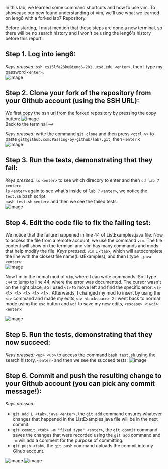 In this lab, we learned some command shortcuts and how to use vim. To showcase our new found understanding of vim, we'll use what we learned on ieng6 with a forked lab7 Repository.

Before starting, I must mention that these steps are done a new terminal, so there will be no search history and I won't be using the ieng6's history before this report.  

**Step 1.** Log into ieng6:    
---
*Keys pressed:* `ssh cs15lfa23ku@ieng6-201.ucsd.edu`. `<enter>`, then I type my password `<enter>`.  
![image](ieng6.PNG)    


**Step 2.** Clone your fork of the repository from your Github account (using the SSH URL):   
---
We first copy the ssh url from the forked repository by pressing the copy button:
![image](https://github.com/Passing-by-github/Lab-Report4/assets/130006613/0a7f95cc-5208-4a57-9da5-edcc08b0c36f)  
Back to the terminal -->  

*Keys pressed:* write the command `git clone` and then press `<ctrl+v>`  to paste `git@github.com:Passing-by-github/lab7.git`, then `<enter>`:  
![image](cloned.PNG)    

**Step 3.** Run the tests, demonstrating that they fail:   
---
*Keys pressed:* `ls` `<enter>` to see which direcory to enter and then `cd lab 7` `<enter>`.   
`ls` `<enter>` again to see what's inside of `lab 7` `<enter>`, we notice the `test.sh` bash script.  
`bash test.sh` `<enter>` and then we see the failed tests:  
![image](test.PNG)


**Step 4.** Edit the code file to fix the failing test:  
---
We notice that the failure happened in line 44 of ListExamples.java file. Now to access the file from a remote account, we use the command `vim`. The file content will show on the termianl and vim has many commands and mods that help modify the file. 
*Keys pressed:* `vim` `L` `<tab>`, which will autocomplete the line with the closest file name(ListExamples), and then I type `.java <enter>`:     
![image](vim.PNG)   

Now I'm in the nomal mod of `vim`, where I can write commands. So I type `:44` to jump to line 44, where the error was documented. The cursor wasn't on the right place, so I used `<l>` to move left and find the specific error: ` <l> <l> <l> <l> <l> <l> ` . Afterwards, I changed my mod to insert by using the `<i>` command and made my edits,`<i> <backspace> 2` I went back to normal mode using the ` esc ` button and ` wq! ` to save my new edits, ` <escape> <:wq!> <enter> `:     


  ![image](vimnew.PNG)  


**Step 5.** Run the tests, demonstrating that they now succeed:  
---
*Keys pressed:*  `<up> <up>` to access the command  `bash test.sh` using the search history, `<enter>` and then we see the succeed tests: 
![image](testnew.PNG)  


**Step 6.** Commit and push the resulting change to your Github account (you can pick any commit message!):    
---
*Keys pressed:*  
- `git add L <tab>.java <enter>`, the `git add` command ensures whatever changes that happened in the ListExamples.java file will be in the next commit.  
- `git commit <tab> -m "fixed typo" <enter>`, the `git commit` command saves the changes that were recorded using the `git add` command and `-m` will add a comment for the purpose of committing. 
- `git push <tab>`, the `git push` command uploads the commit into my Gihub account.    


![image](gitadd.PNG)
![image](https://github.com/Passing-by-github/Lab-Report4/assets/130006613/e7bfe693-6482-42ba-bc6d-72c97e18d926)

